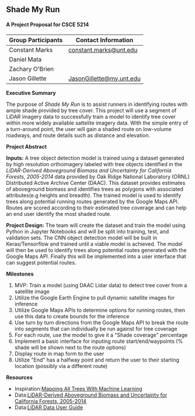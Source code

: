 ## Shade My Run 
#### A Project Proposal for CSCE 5214 
Group Participants | Contact Information 
------------------ | -------------------
Constant Marks | constant.marks@unt.edu
Daniel Mata | 
Zachary O\'Brien |
Jason Gillette | JasonGillette@my.unt.edu

**Executive Summary**

The purpose of *Shade My Run* is to assist runners in identifying routes with ample shade provided by tree cover. This project will use a segment of LiDAR imagery data to successfully train a model to identify tree cover within more widely available sattelite imagery data. With the simple entry of a turn-around point, the user will gain a shaded route on low-volume roadways, and route details such as distance and elevation. 

**Project Abstract**

**Inputs:** A tree object detection model is trained using a dataset generated by high resolution orthoimagery labeled with tree objects identified in the *LiDAR-Derived Aboveground Biomass and Uncertainty for California Forests, 2005-2014* data provided by Oak Ridge National Laboratory (ORNL) Distributed Active Archive Center (DAAC). This dataset provides estimates of aboveground biomass and identifies trees as polygons with associated attributes(e.g heights and breadth). The trained model is used to identify trees along potential running routes generated by the Google Maps API. Routes are scored according to their estimated tree coverage and can help an end user identify the most shaded route. 

**Project Design:** The team will create the dataset and train the model using Python in Jupyter Notebooks and will be split into training, test, and validation sets.  The CNN object detection model will be built in Keras/Tensorflow and trained until a viable model is achieved.  The model will then be used to identify trees along potential routes generated with the Google Maps API. Finally this will be implemented into a user interface that can suggest potential routes.      

**Milestones**
1. MVP: Train a model (using DAAC Lidar data) to detect tree cover from a satellite image
2. Utilize the Google Earth Engine to pull dynamic satellite images for inference 
3. Utilize Google Maps APIs to determine options for running routes, then use this data to create bounds for the inference
4. Use turn by turn directions from the Google Maps API to break the route into segments that can individually be run against for tree coverage
5. For each route, use the model to give it a "Shade coverage" percentage
6. Implement a basic interface for inputing route start/end/waypoints (% shade will be shown next to the route options) 
7. Display route in map form to the user
8. Utilize "End" has a halfway point and return the user to their starting location (possibly via a different route) 


**Resources**
* Inspiration:[Mapping All Trees With Machine Learning](https://medium.com/descarteslabs-team/descartes-labs-urban-trees-tree-canopy-mapping-3b6c85c5c9cc)
* Data:[LiDAR-Derived Aboveground Biomass and Uncertainty for California Forests, 2005-2014](https://daac.ornl.gov/cgi-bin/dsviewer.pl?ds_id=1537)
* Data:[LiDAR Data User Guide](https://daac.ornl.gov/CMS/guides/CMS_LiDAR_AGB_California.html)
